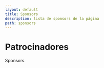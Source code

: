 ```yaml
---
layout: default
title: Sponsors
description: lista de sponsors de la página
path: sponsors
---
```


# Patrocinadores

Sponsors

